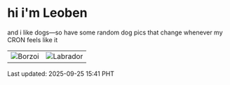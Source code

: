 # hi i'm Leoben

and i like dogs—so have some random dog pics that change whenever my CRON feels like it

|  |  |
|--------|----------|
| ![Borzoi](https://random-dog-vercel.vercel.app/api/random-borzoi?v=1758786081) | ![Labrador](https://random-dog-vercel.vercel.app/api/random-labrador?v=1758786081) |

Last updated: 2025-09-25 15:41 PHT
